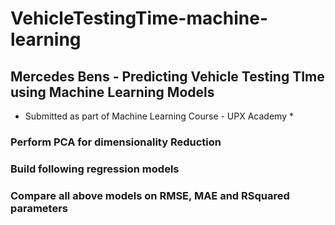 # VehicleTestingTime-machine-learning
## Mercedes Bens - Predicting Vehicle Testing TIme using Machine Learning Models
* Submitted as part of Machine Learning Course - UPX Academy *

### Perform PCA for dimensionality Reduction
### Build following regression models
### Compare all above models on RMSE, MAE and RSquared parameters

 
